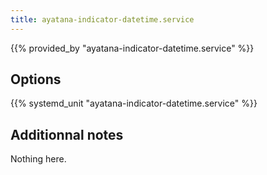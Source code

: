 ```yaml
---
title: ayatana-indicator-datetime.service
---
```


{{% provided_by "ayatana-indicator-datetime.service" %}}

## Options

{{% systemd_unit "ayatana-indicator-datetime.service" %}}

## Additionnal notes

Nothing here.
